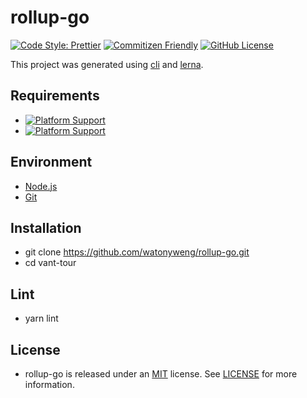 # rollup-go

[![Code Style: Prettier](https://img.shields.io/badge/code_style-prettier-ff69b4.svg?style=flat-square)](https://github.com/prettier/prettier)
[![Commitizen Friendly](https://img.shields.io/badge/commitizen-friendly-brightgreen.svg?style=flat-square)](https://github.com/commitizen/cz-cli)
[![GitHub License](https://img.shields.io/github/license/watonyweng/vant-tour?style=flat-square)](https://github.com/watonyweng/rollup-go/blob/master/LICENSE)

This project was generated using [cli](https://github.com/npm/cli) and [lerna](https://github.com/lerna/lerna).

## Requirements

- [![Platform Support](https://img.shields.io/badge/Node.js-12.19.0-green)](https://nodejs.org)
- [![Platform Support](https://img.shields.io/badge/Git-2.27.0-green)](https://git-scm.com)

## Environment

- [Node.js](https://nodejs.org)
- [Git](https://git-scm.com)

## Installation

- git clone <https://github.com/watonyweng/rollup-go.git>
- cd vant-tour

## Lint

- yarn lint

## License

- rollup-go is released under an [MIT](https://opensource.org/licenses/MIT) license. See [LICENSE](https://github.com/watonyweng/rollup-go/tree/master/LICENSE) for more information.